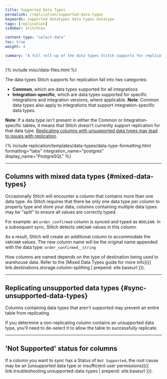 ```yaml
---
title: Supported Data Types
permalink: /replication/supported-data-types
keywords: supported datatypes data types datatype
tags: [replication]
sidebar: stitchnav

content-type: "select-data"
toc: true
weight: 4

summary: "A full roll-up of the data types Stitch supports for replication."
---
```

{% include misc/data-files.html %}

The data types Stitch supports for replication fall into two categories:

- **Common**, which are data types supported for all integrations
- **Integration-specific**, which are data types supported for specific integrations and integration versions, where applicable. **Note**: Common data types also apply to integrations that support integration-specific data types.

**Note**: If a data type isn't present in either the Common or Integration-specific tables, it means that Stitch doesn't currently support replication for that data type. [Replicating columns with unsupported data types may lead to issues with replication](#sync-unsupported-data-types).

{% include replication/templates/data-types/data-type-formatting.html formatting="tabs" integration_name="postgres" display_name="PostgreSQL" %}

---

## Columns with mixed data types {#mixed-data-types}

Occasionally Stitch will encounter a column that contains more than one data type. As Stitch requires that there be only one data type per column to properly type and store your data, columns containing multiple data types may be "split" to ensure all values are correctly typed.

For example: an `order_confirmed` column is synced and typed as `BOOLEAN`. In a subsequent sync, Stitch detects `VARCHAR` values in this column.

As a result, Stitch will create an additional column to accommodate the `VARCHAR` values. The new column name will be the original name appended with the data type: `order_confirmed__string`

How columns are named depends on the type of destination being used to warehouse data. Refer to the [Mixed Data Types guide for more info]({{ link.destinations.storage.column-splitting | prepend: site.baseurl }}).

---

## Replicating unsupported data types {#sync-unsupported-data-types}

Columns containing data types that aren't supported may prevent an entire table from replicating. 

If you determine a non-replicating column contains an unsupported data type, you'll need to de-select it to allow the table to successfully replicate.

---

## 'Not Supported' status for columns

If a column you want to sync has a Status of `Not Supported`, the root cause may be an [unsupported data type or insufficient user permissions]({{ link.troubleshooting.unsupported-data-types | prepend: site.baseurl }}).